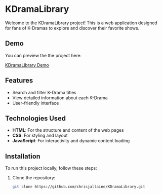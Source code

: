 # KDramaLibrary

Welcome to the KDramaLibrary project! This is a web application designed for fans of K-Dramas to explore and discover their favorite shows.

## Demo

You can preview the the project here:

[KDramaLibrary Demo](https://k-drama-library-hybk2kz5z-chrisjallaines-projects.vercel.app/)

## Features

- Search and filter K-Drama titles
- View detailed information about each K-Drama
- User-friendly interface

## Technologies Used

- **HTML**: For the structure and content of the web pages
- **CSS**: For styling and layout
- **JavaScript**: For interactivity and dynamic content loading

## Installation

To run this project locally, follow these steps:

1. Clone the repository:

   ```bash
   git clone https://github.com/chrisjallaine/KDramaLibrary.git
   ```
